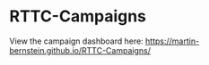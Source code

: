 # RTTC-Campaigns
 
View the campaign dashboard here: https://martin-bernstein.github.io/RTTC-Campaigns/
